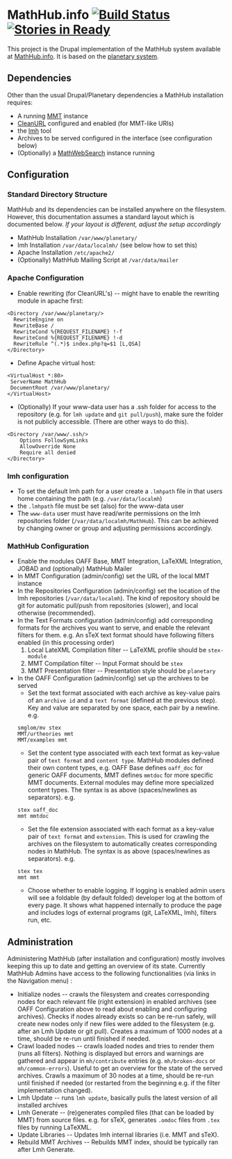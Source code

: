 # MathHub.info [![Build Status](https://secure.travis-ci.org/KWARC/MathHub.png?branch=master)](http://travis-ci.org/KWARC/MathHub) [![Stories in Ready](https://badge.waffle.io/kwarc/mathhub.png?label=ready&title=Ready)](https://waffle.io/kwarc/mathhub)
This project is the Drupal implementation of the MathHub system 
available at [MathHub.info](http://mathhub.info). 
It is based on the [planetary system](https://github.com/KWARC/planetary).

## Dependencies
Other than the usual Drupal/Planetary dependencies a MathHub installation requires: 
* A running [MMT](https://svn.kwarc.info/repos/MMT/doc/html/index.html) instance
* [CleanURL](https://drupal.org/getting-started/clean-urls) configured and enabled (for MMT-like URIs)
* the [lmh](http://mathhub.info/help/lmh) tool
* Archives to be served configured in the interface (see configuration below)
* (Optionally) a [MathWebSearch](http://search.mathweb.org) instance running

## Configuration
### Standard Directory Structure 
MathHub and its dependencies can be installed anywhere on the filesystem. However, this documentation
assumes a standard layout which is documented below. _If your layout is different, adjust the setup accordingly_
* MathHub Installation `/var/www/planetary/`
* lmh Installation `/var/data/localmh/` (see below how to set this)
* Apache Installation `/etc/apache2/`
* (Optionally) MathHub Mailing Script at `/var/data/mailer`

### Apache Configuration
* Enable rewriting (for CleanURL's) -- might have to enable the rewriting module in apache first:
```
<Directory /var/www/planetary/>
  RewriteEngine on
  RewriteBase /
  RewriteCond %{REQUEST_FILENAME} !-f
  RewriteCond %{REQUEST_FILENAME} !-d
  RewriteRule ^(.*)$ index.php?q=$1 [L,QSA]
</Directory>
```
* Define Apache virtual host:
```
<VirtualHost *:80>
 ServerName MathHub
 DocumentRoot /var/www/planetary/
</VirtualHost>
```
* (Optionally) If your www-data user has a .ssh folder for access to the repository (e.g. for `lmh update` and `git pull/push`), make sure the folder is not 
publicly accessible. (There are other ways to do this). 
```
<Directory /var/www/.ssh/>
	Options FollowSymLinks
	AllowOverride None
	Require all denied
</Directory>
```

### lmh configuration
* To set the default lmh path for a user create a `.lmhpath` file in that users home containing the path (e.g. `/var/data/localmh`)
* the `.lmhpath` file must be set (also) for the www-data user 
* The `www-data` user must have read/write permissions on the lmh repositories folder (`/var/data/localmh/MathHub`). This can be achieved by changing owner or group and adjusting permissions accordingly.

### MathHub Configuration
* Enable the modules OAFF Base, MMT Integration, LaTeXML Integration, JOBAD and (optionally) MathHub Mailer
* In MMT Configuration (admin/config) set the URL of the local MMT instance
* In the Repositories Configuration (admin/config) set the location of the lmh repositories (`/var/data/localmh`). The kind of repository should be git for automatic pull/push from repositories (slower), and local otherwise (recommended).
* In the Text Formats configuration (admin/config) add corresponding formats for the archives you want to serve, and enable the relevant filters for them. 
e.g. An sTeX text format should have following filters enabled (in this processing order)
    1. Local LateXML Compilation filter -- LaTeXML profile should be `stex-module`
    2. MMT Compilation filter -- Input Format should be `stex`
    3. MMT Presentation filter -- Presentation style should be `planetary`
* In the OAFF Configuration (admin/config) set up the archives to be served
    * Set the text format associated with each archive as key-value pairs of an `archive id` and a `text format` (defined at the previous step).
    Key and value are separated by one space, each pair by a newline. e.g.
    ```
    smglom/mv stex
    MMT/urtheories mmt
    MMT/examples mmt
    ```
    * Set the content type associated with each text format as key-value pair of `text format` and `content type`. MathHub modules defined their own content types, 
    e.g. OAFF Base defines `oaff_doc` for generic OAFF documents, MMT defines `mmtdoc` for more specific MMT documents. External modules may define more specialized
    content types. The syntax is as above (spaces/newlines as separators). e.g.
    ```
    stex oaff_doc
    mmt mmtdoc
    ```
    * Set the file extension associated with each format as a key-value pair of `text format` and `extension`. This is used for crawling the archives on the filesystem to automatically creates corresponding nodes in MathHub. The syntax is as above (spaces/newlines as separators). e.g.
    ```
    stex tex
    mmt mmt
    ```
    * Choose whether to enable logging. If logging is enabled admin users will see a foldable (by default folded) developer log at the bottom of every page. It 
    shows what happened internally to produce the page and includes logs of external programs (git, LaTeXML, lmh), filters run, etc.

## Administration
Administering MathHub (after installation and configuration) mostly involves keeping this up to date and getting an overview of its state.
Currently MathHub Admins have access to the following functionalities (via links in the Navigation menu) : 
* Initialize nodes -- crawls the filesystem and creates corresponding nodes for each relevant file (right extension) in enabled archives (see OAFF Configuration above to read about enabling and configuring archives). Checks if nodes already exists so can be re-run safely, will create new nodes only if new files were added to the filesystem (e.g. after an Lmh Update or git pull). Creates a maximum of 1000 nodes at a time, should be re-run until finished if needed.
* Crawl loaded nodes -- crawls loaded nodes and tries to render them (runs all filters). Nothing is displayed but errors and warnings are gathered and appear in `mh/contribute` entries (e.g. `mh/broken-docs` or `mh/common-errors`). Useful to get an overview for the state of the served archives. Crawls a maximum of 30 nodes at a time, should be re-run until finished if needed (or restarted from the beginning e.g. if the filter implementation changed).
* Lmh Update -- runs `lmh update`, basically pulls the latest version of all installed archives
* Lmh Generate -- (re)generates compiled files (that can be loaded by MMT) from source files. e.g. for sTeX, generates `.omdoc` files from `.tex` files by running LaTeXML. 
* Update Libraries -- Updates lmh internal libraries (i.e. MMT and sTeX).
* Rebuild MMT Archives -- Rebuilds MMT index, should be typically ran after Lmh Generate.
